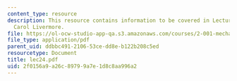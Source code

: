 ```yaml
---
content_type: resource
description: This resource contains information to be covered in Lecture 24 by Prof.
  Carol Livermore.
file: https://ol-ocw-studio-app-qa.s3.amazonaws.com/courses/2-001-mechanics-materials-i-fall-2006/2f0156a9a26c89799a7e1d8c8aa996a2_lec24.pdf
file_type: application/pdf
parent_uid: ddbbc491-2106-53ce-dd8e-b122b208c5ed
resourcetype: Document
title: lec24.pdf
uid: 2f0156a9-a26c-8979-9a7e-1d8c8aa996a2
---
```

